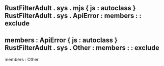 #
RustFilterAdult
.
sys
.
mjs
{
js
:
autoclass
}
RustFilterAdult
.
sys
.
ApiError
:
members
:
:
exclude
-
members
:
ApiError
{
js
:
autoclass
}
RustFilterAdult
.
sys
.
Other
:
members
:
:
exclude
-
members
:
Other
